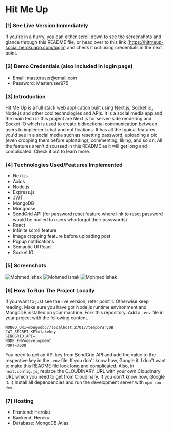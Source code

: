 # Hit Me Up

### [1] See Live Version Immediately
If you're in a hurry, you can either scroll down to see the screenshots and glance through this README file, or head over to this link (https://hitmeup-social.herokuapp.com/login) and check it out using credentials in the next point.

### [2] Demo Credentials (also included in login page)
* Email: masteruser@email.com
* Password: Masteruser975

### [3] Introduction
Hit Me Up is a full stack web application built using Next.js, Socket.io, Node.js and other cool technologies and APIs. It is a social media app and the main tech in this project are Next.js for server-side rendering and Socket.IO which is used to create bidirectional communication between users to implement chat and notifications. It has all the typical features you'd see in a social media such as resetting password, uploading a pic (even cropping them before uploading), commenting, liking, and so on. All the features aren't discussed in this README as it will get long and complicated. Check it out to learn more.

### [4] Technologies Used/Features Implemented
* Next.js
* Axios
* Node.js
* Express.js
* JWT
* MongoDB
* Mongoose
* SendGrid API (for password reset feature where link to reset password would be mailed to users who forgot their passwords)
* React
* Infinite scroll feature
* Image cropping feature before uploading post
* Popup notifications
* Semantic UI React
* Socket.IO

### [5] Screenshots

![Mohmed Ishak](https://user-images.githubusercontent.com/52876913/136593564-50144f55-5833-4eb1-a52b-cd2cc7f7d83d.png)
![Mohmed Ishak](https://user-images.githubusercontent.com/52876913/136593575-8da1319b-8db9-4198-89f6-f0c48621e4d1.png)
![Mohmed Ishak](https://user-images.githubusercontent.com/52876913/136593583-d093d16b-cbe9-4a8e-88db-77e34a3d581d.png)

### [6] How To Run The Project Locally
If you want to just see the live version, refer point 1. Otherwise keep reading. Make sure you have got Node.js runtime environment and MongoDB installed on your machine. Fork this repository. Add a `.env` file in your project with the following content.
    
    MONGO_URI=mongodb://localhost:27017/temporaryDB
    JWT_SECRET_KEY=fakekey
    SENDGRID_API=
    NODE_ENV=development
    PORT=3000
You need to get an API key from SendGrid API and add the value to the respective key in the `.env` file. If you don't know how, Google it. I don't want to make this README file look long and complicated. Also, in `next.config.js`, replace the CLOUDINARY_URL with your own Cloudinary URL which you need to get from Cloudinary. If you don't know how, Google it. ;) Install all dependencies and run the development server with `npm run dev`.

### [7] Hosting
* Frontend: Heroku
* Backend: Heroku
* Database: MongoDB Atlas
